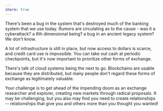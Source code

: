 ```yaml
---
share: true
---
```



There's been a bug in the system that's destroyed much of the banking system that we use today. Rumors are circulating as to the cause - was it a cyberattack? a 6th dimensional being? a bug in an ancient legacy system? We don't know. 

A lot of infrastructure is still in place, but now access to dollars is scarce, and credit card use is impossible. You can take out cash at periodic checkpoints, but it's now important to prioritize other forms of exchange. 

There's talk of cloud systems being the next to go. Blockchains are usable because they are distributed, but many people don't regard these forms of exchange as legitimately valuable. 

Your challenge is to get ahead of the impending doom as an exchange researcher and explorer, creating new markets through radical proposals. It may be challenging, but you also may find you need to create relationships -- relationships that give you and others more than you thought you wanted!

